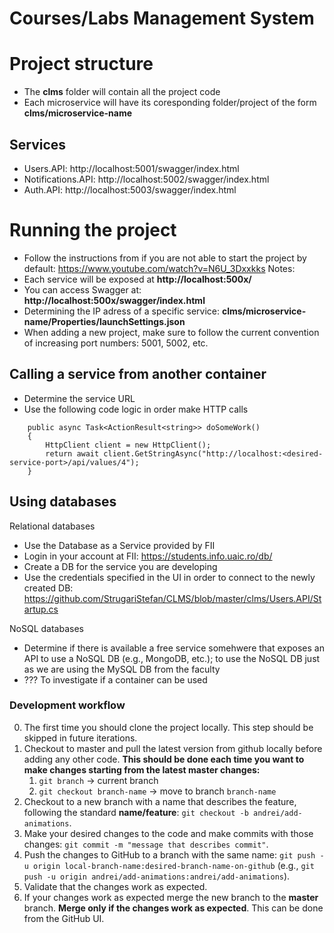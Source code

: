 # Courses/Labs Management System

# Project structure
- The **clms** folder will contain all the project code
- Each microservice will have its coresponding folder/project of the form **clms/microservice-name**

## Services
- Users.API: http://localhost:5001/swagger/index.html
- Notifications.API: http://localhost:5002/swagger/index.html
- Auth.API: http://localhost:5003/swagger/index.html

# Running the project
- Follow the instructions from if you are not able to start the project by default: https://www.youtube.com/watch?v=N6U_3Dxxkks
Notes:
- Each service will be exposed at **http://localhost:500x/**
- You can access Swagger at: **http://localhost:500x/swagger/index.html**
- Determining the IP adress of a specific service: **clms/microservice-name/Properties/launchSettings.json**
- When adding a new project, make sure to follow the current convention of increasing port numbers: 5001, 5002, etc.    


## Calling a service from another container
- Determine the service URL
- Use the following code logic in order make HTTP calls
```
    public async Task<ActionResult<string>> doSomeWork()
    {
        HttpClient client = new HttpClient();
        return await client.GetStringAsync("http://localhost:<desired-service-port>/api/values/4");
    }
```

## Using databases

Relational databases
- Use the Database as a Service provided by FII
- Login in your account at FII: https://students.info.uaic.ro/db/
- Create a DB for the service you are developing
- Use the credentials specified in the UI in order to connect to the newly created DB: https://github.com/StrugariStefan/CLMS/blob/master/clms/Users.API/Startup.cs

NoSQL databases
- Determine if there is available a free service somehwere that exposes an API to use a NoSQL DB (e.g., MongoDB, etc.); to use the NoSQL DB just as we are using the MySQL DB from the faculty
- ??? To investigate if a container can be used

### Development workflow
0. The first time you should clone the project locally. This step should be skipped in future iterations.
1. Checkout to master and pull the latest version from github locally before adding any other code. **This should be done each time you want to make changes starting from the latest master changes:** 
    1. `git branch` -> current branch
    2. `git checkout branch-name` -> move to branch `branch-name`
2. Checkout to a new branch with a name that describes the feature, following the standard **name/feature**: `git checkout -b andrei/add-animations`.
3. Make your desired changes to the code and make commits with those changes: `git commit -m "message that describes commit"`.
4. Push the changes to GitHub to a branch with the same name: `git push -u origin local-branch-name:desired-branch-name-on-github` (e.g., `git push -u origin andrei/add-animations:andrei/add-animations`).
5. Validate that the changes work as expected.
6. If your changes work as expected merge the new branch to the **master** branch. **Merge only if the changes work as expected**. This can be done from the GitHub UI.

